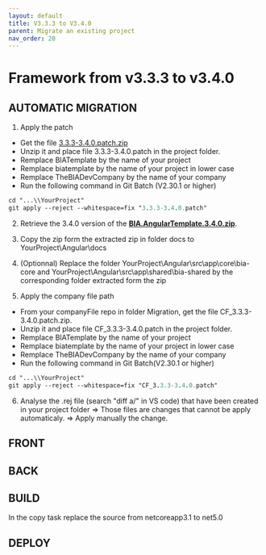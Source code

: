 ```yaml
---
layout: default
title: V3.3.3 to V3.4.0
parent: Migrate an existing project
nav_order: 20
---
```

# Framework from v3.3.3 to v3.4.0

## AUTOMATIC MIGRATION
1. Apply the patch
* Get the file [3.3.3-3.4.0.patch.zip](./Patch/3.3.3-3.4.0.patch.zip)
* Unzip it and place file 3.3.3-3.4.0.patch in the project folder.
* Remplace BIATemplate by the name of your project
* Remplace biatemplate by the name of your project in lower case
* Remplace TheBIADevCompany by the name of your company
* Run the following command in Git Batch (V2.30.1 or higher)
``` ps
cd "...\\YourProject"
git apply --reject --whitespace=fix "3.3.3-3.4.0.patch"
```

2. Retrieve the 3.4.0 version of the **[BIA.AngularTemplate.3.4.0.zip](../Templates/V3.4.0/BIA.AngularTemplate.3.4.0.zip)**.

3. Copy the zip form the extracted zip in folder docs to YourProject\Angular\docs

4. (Optionnal) Replace the folder YourProject\Angular\src\app\core\bia-core and YourProject\Angular\src\app\shared\bia-shared by the corresponding folder extracted form the zip

5. Apply the company file path
* From your companyFile repo in folder Migration, get the file CF_3.3.3-3.4.0.patch.zip.
* Unzip it and place file CF_3.3.3-3.4.0.patch in the project folder.
* Remplace BIATemplate by the name of your project
* Remplace biatemplate by the name of your project in lower case
* Remplace TheBIADevCompany by the name of your company
* Run the following command in Git Batch(V2.30.1 or higher)
``` ps
cd "...\\YourProject"
git apply --reject --whitespace=fix "CF_3.3.3-3.4.0.patch"
```

6. Analyse the .rej file (search "diff a/" in VS code) that have been created in your project folder
=> Those files are changes that cannot be apply automaticaly.
=> Apply manually the change.

## FRONT

## BACK

## BUILD

In the copy task replace the source from netcoreapp3.1 to net5.0

## DEPLOY
